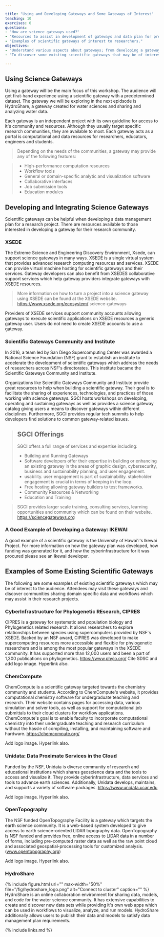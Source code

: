 ```yaml
---

title: "Using and Developing Gateways and Some Gateways of Interest" 
teaching: 10 
exercises: 0 
questions:
- "How are science gateways used?"
- "Resources to assist in development of gateways and data plan for projects."
- "Examples of scientific gateways of interest to researchers."
objectives:
- "Understand various aspects about gateways; from developing a gateway for a project to how to use a gateway"
- "To discover some existing scientific gateways that may be of interest to the audience."

---
```


## Using Science Gateways 
Using a gateway will be the main focus of this workshop. The audience will get firat-hand experience using a scientific gateway with a predetermined dataset. The gateway we will be exploring in the next epidsode is HydroShare, a gateway created for water sciences and sharing and analyzing water data. 

Each gateway is an independent project with its own guideline for access to it's community and resources. Although they usually target specific research communities, they are available to most. Each gateway acts as a portal is computational and data resources for researchers, educators, engineers and students. 

> Depending on the needs of the communities, a gateway may provide any of the 
> following features:

> - High-performance computation resources
> - Workflow tools
> - General or domain-specific analytic and visualization software
> - Collaborative interfaces
> - Job submission tools
> - Education modules

## Developing and Integrating Science Gateways
Scientific gateways can be helpful when developing a data management plan for a research project. There are resources available to those interested in developing a gateway for their research community. 

### XSEDE
The Extreme Science and Engineering Discovery Environment, Xsede, can support science gateways in many ways. XSEDE is a single virtual system that provides advanced research computing resources and services. XSEDE can provide virtual machine hosting for scientific gateways and their services. Gateway developers can also benefit from XSEDES collaborative support services which help gateway providers integrate gateways with XSEDE resources. 

> More information on how to turn a project into a science gateway using XSEDE
> can be found at the XSEDE website. https://www.xsede.org/ecosystem/ 
> science-gateways

Providers of XSEDE services support community accounts allowing gateways to execute scientific applications on XSEDE resources a generic gateway user. Users do not need to create XSEDE accounts to use a gateway. 

### Scientific Gateways Community and Institute
In 2016, a team led by San Diego Supercomputing Center was awarded a National Science Foundation (NSF) grant to establish an institute to accelerate the development of scientific gateways which address the needs of researchers across NSF's directorates. This institute bacame the Scientific Gateways Community and Institute.

Organizations like Scientific Gateways Community and Institute provide great resources to help when building a scientific gateway. Their goal is to facilitate the sharing of experiences, technologies, and practices of those working with science gateways. SGCI hosts workshops on developing, operating and sustaining gateways as well as provides a science gateway catalog giving users a means to discover gateways within different disciplines. Furthermore, SGCI provides regular tech summits to help developers find solutions to common gateway-related issues. 

> ## SGCI Offerings
> SGCI offers a full range of services and expertise including:
> - Building and Running Gateways
> - Software developers offer their expertise in building or enhancing an 
> existing gateway in the areas of graphic design, cybersecurity, business 
> and sustainability planning, and user engagement.
> - usability. user engagement is part of sustainability. stakeholder 
> engagement is crucial in terms of keeping in the loop.
> - Free hosting allowing gateway builders to test frameworks.
> - Community Resources & Networking
> - Education and Training



> SGCI provides larger scale training, consulting services, learning 
> opportunities and community which can be found on their website. 
> https://sciencegateways.org 


### A Good Example of Developing a Gateway: IKEWAI

A good example of a scientific gateway is the University of Hawai'i's Ikewai Project. For more information on how the gateway plan was developed, how funding was generated for it, and how the cyberinfrastructure for it was procured please see an Ikewai developer. 


## Examples of Some Existing Scientific Gateways

The following are some examples of existing scientific gateways which may be of interest to the audience. Attendees may visit these gateways and discover communities sharing domain specific data and workflows which may assist in their research projects. 

### CyberInfrastructure for Phylogenetic REsearch, CIPRES 

CIPRES is a gateway for systematic and population biology and Phylogenetics related research. It allows researchers to explore relationships between species using supercomputers provided by NSF's XSEDE. Backed by an NSF award, CIPRES was developed to make supercomputing resources more accessible and flexible for phylogenetic researchers and is among the most popular gateways in the XSEDE community. It has supported more than 12,000 users and been a part of 1,300 publications on phylogenetics.
https://www.phylo.org/
Cite SDSC and add logo image. Hyperlink also.


### ChemCompute 
ChemCompute is a scientific gateway targeted towards the chemistry community and students. According to ChemCompute's website, it provides computational chemistry software for undergraduate teaching and research. Their website contains pages for accessing data, various simulation and solver tools, as well as support for computational job submittals to their cloud clusters for workflow applications. ChemCompute's goal is to enable faculty to incorporate computational chemistry into their undergraduate teaching and research curriculum without the hassle of compiling, installing, and maintaining software and hardware. 
https://chemcompute.org/

Add logo image. Hyperlink also.

### Unidata: Data Proximate Services in the Cloud 
Funded by the NSF, Unidata is diverse community of research and educational institutions which shares geoscience data and the tools to access and visualize it. They provide cyberinfrastructure, data services and tools to advance earth sciences. Additionally, Unidata develops, maintains, and supports a variety of software packages. 
https://www.unidata.ucar.edu

Add logo image. Hyperlink also.


### OpenTopography
The NSF funded OpenTopography Facility is a gateway which targets the earth science community. It is a web-based system developed to give access to earth science-oriented LIDAR topography data. OpenTopography is NSF funded and provides free, online access to LIDAR data in a number of forms, including pre-computed raster data as well as the raw point cloud and associated geospatial-processing tools for customized analysis. 
(www.opentopography.org)

Add logo image. Hyperlink also.

### HydroShare
{% include figure.html url="" max-width="50%"
   file="/fig/hydroshare_logo.png"
   alt="Connect to cluster" caption="" %}
HydroShare is an online collaboration environment for sharing data, models, and code for the water science community. It has extensive capabilities to create and discover new data sets while providing it's own web apps which can be used in workflows to visualize, analyze, and run models. HydroShare additionally allows users to publish their data and models to satisfy data management plan requirements. 

{% include links.md %}

